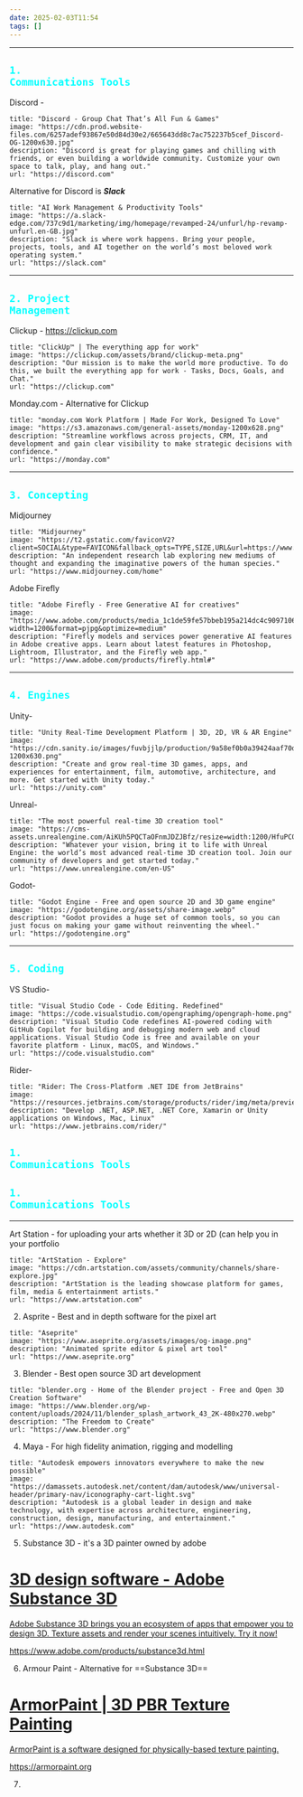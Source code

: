 ```yaml
---
date: 2025-02-03T11:54
tags: []
---
```

---
## <code style="color:cyan">1. Communications Tools</code>

Discord - 
```embed
title: "Discord - Group Chat That’s All Fun & Games"
image: "https://cdn.prod.website-files.com/6257adef93867e50d84d30e2/665643dd8c7ac752237b5cef_Discord-OG-1200x630.jpg"
description: "Discord is great for playing games and chilling with friends, or even building a worldwide community. Customize your own space to talk, play, and hang out."
url: "https://discord.com"
```


Alternative for Discord is ***Slack***
```embed
title: "AI Work Management & Productivity Tools"
image: "https://a.slack-edge.com/737c9d1/marketing/img/homepage/revamped-24/unfurl/hp-revamp-unfurl.en-GB.jpg"
description: "Slack is where work happens. Bring your people, projects, tools, and AI together on the world’s most beloved work operating system."
url: "https://slack.com"
```

---
## <code style="color:cyan">2. Project Management</code>

Clickup - https://clickup.com 
```embed
title: "ClickUp™ | The everything app for work"
image: "https://clickup.com/assets/brand/clickup-meta.png"
description: "Our mission is to make the world more productive. To do this, we built the everything app for work - Tasks, Docs, Goals, and Chat."
url: "https://clickup.com"
```

Monday.com - Alternative for Clickup 
```embed
title: "monday.com Work Platform | Made For Work, Designed To Love"
image: "https://s3.amazonaws.com/general-assets/monday-1200x628.png"
description: "Streamline workflows across projects, CRM, IT, and development and gain clear visibility to make strategic decisions with confidence."
url: "https://monday.com"
```

---
## <code style="color:cyan">3. Concepting</code>

Midjourney
```embed
title: "Midjourney"
image: "https://t2.gstatic.com/faviconV2?client=SOCIAL&type=FAVICON&fallback_opts=TYPE,SIZE,URL&url=https://www.midjourney.com/home&size=128"
description: "An independent research lab exploring new mediums of thought and expanding the imaginative powers of the human species."
url: "https://www.midjourney.com/home"
```

Adobe Firefly
```embed
title: "Adobe Firefly - Free Generative AI for creatives"
image: "https://www.adobe.com/products/media_1c1de59fe57bbeb195a214dc4c90971060e1debc2.jpeg?width=1200&format=pjpg&optimize=medium"
description: "Firefly models and services power generative AI features in Adobe creative apps. Learn about latest features in Photoshop, Lightroom, Illustrator, and the Firefly web app."
url: "https://www.adobe.com/products/firefly.html#"
```

---
## <code style="color:cyan">4. Engines</code>
Unity-
```embed
title: "Unity Real-Time Development Platform | 3D, 2D, VR & AR Engine"
image: "https://cdn.sanity.io/images/fuvbjjlp/production/9a58ef0b0a39424aaf70dd4c30539b477ae54697-1200x630.png"
description: "Create and grow real-time 3D games, apps, and experiences for entertainment, film, automotive, architecture, and more. Get started with Unity today."
url: "https://unity.com"
```

Unreal-
```embed
title: "The most powerful real-time 3D creation tool"
image: "https://cms-assets.unrealengine.com/AiKUh5PQCTaOFnmJDZJBfz/resize=width:1200/HfuPC0S3Tk6bQ4nDY3pR"
description: "Whatever your vision, bring it to life with Unreal Engine: the world’s most advanced real-time 3D creation tool. Join our community of developers and get started today."
url: "https://www.unrealengine.com/en-US"
```

Godot- 
```embed
title: "Godot Engine - Free and open source 2D and 3D game engine"
image: "https://godotengine.org/assets/share-image.webp"
description: "Godot provides a huge set of common tools, so you can just focus on making your game without reinventing the wheel."
url: "https://godotengine.org"
```

---
## <code style="color:cyan">5. Coding</code>
VS Studio-
```embed
title: "Visual Studio Code - Code Editing. Redefined"
image: "https://code.visualstudio.com/opengraphimg/opengraph-home.png"
description: "Visual Studio Code redefines AI-powered coding with GitHub Copilot for building and debugging modern web and cloud applications. Visual Studio Code is free and available on your favorite platform - Linux, macOS, and Windows."
url: "https://code.visualstudio.com"
```


Rider- 
```embed
title: "Rider: The Cross-Platform .NET IDE from JetBrains"
image: "https://resources.jetbrains.com/storage/products/rider/img/meta/preview.png"
description: "Develop .NET, ASP.NET, .NET Core, Xamarin or Unity applications on Windows, Mac, Linux"
url: "https://www.jetbrains.com/rider/"
```

## <code style="color:cyan">1. Communications Tools</code>
## <code style="color:cyan">1. Communications Tools</code>

---

Art Station - for uploading your arts whether it 3D or 2D (can help you in your portfolio
```embed
title: "ArtStation - Explore"
image: "https://cdn.artstation.com/assets/community/channels/share-explore.jpg"
description: "ArtStation is the leading showcase platform for games, film, media & entertainment artists."
url: "https://www.artstation.com"
```



2. Asprite - Best and in depth software for the pixel art 
```embed
title: "Aseprite"
image: "https://www.aseprite.org/assets/images/og-image.png"
description: "Animated sprite editor & pixel art tool"
url: "https://www.aseprite.org"
```



3. Blender - Best open source 3D art development 
```embed
title: "blender.org - Home of the Blender project - Free and Open 3D Creation Software"
image: "https://www.blender.org/wp-content/uploads/2024/11/blender_splash_artwork_43_2K-480x270.webp"
description: "The Freedom to Create"
url: "https://www.blender.org"
```

4. Maya - For high fidelity animation, rigging and modelling
```embed
title: "Autodesk empowers innovators everywhere to make the new possible"
image: "https://damassets.autodesk.net/content/dam/autodesk/www/universal-header/primary-nav/iconography-cart-light.svg"
description: "Autodesk is a global leader in design and make technology, with expertise across architecture, engineering, construction, design, manufacturing, and entertainment."
url: "https://www.autodesk.com"
```


5. Substance 3D - it's a 3D painter owned by adobe 
<div class="rich-link-card-container"><a class="rich-link-card" href="https://www.adobe.com/products/substance3d.html" target="_blank">
	<div class="rich-link-image-container">
		<div class="rich-link-image" style="background-image: url('https://www.adobe.com/products/media_1493006c2adba238de471ed68a47f1663e254966c.jpeg?width=1200&format=pjpg&optimize=medium')">
	</div>
	</div>
	<div class="rich-link-card-text">
		<h1 class="rich-link-card-title">3D design software - Adobe Substance 3D</h1>
		<p class="rich-link-card-description">
		Adobe Substance 3D brings you an ecosystem of apps that empower you to design 3D. Texture assets and render your scenes intuitively. Try it now!
		</p>
		<p class="rich-link-href">
		https://www.adobe.com/products/substance3d.html
		</p>
	</div>
</a></div>

6. Armour Paint - Alternative for ==Substance 3D== 
<div class="rich-link-card-container"><a class="rich-link-card" href="https://armorpaint.org" target="_blank">
	<div class="rich-link-image-container">
		<div class="rich-link-image" style="background-image: url('https://armorpaint.org/img/x.jpg')">
	</div>
	</div>
	<div class="rich-link-card-text">
		<h1 class="rich-link-card-title">ArmorPaint | 3D PBR Texture Painting</h1>
		<p class="rich-link-card-description">
		ArmorPaint is a software designed for physically-based texture painting.
		</p>
		<p class="rich-link-href">
		https://armorpaint.org
		</p>
	</div>
</a></div>

7. 